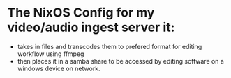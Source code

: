 # The NixOS Config for my video/audio ingest server it:
- takes in files and transcodes them to prefered format for editing workflow using ffmpeg
- then places it in a samba share to be accessed by editing software on a windows device on network.